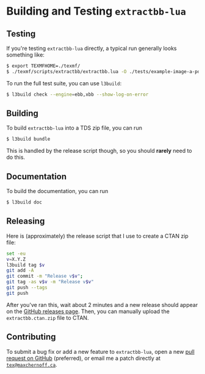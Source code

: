 <!-- extractbb-lua
     https://github.com/gucci-on-fleek/extractbb
     SPDX-License-Identifier: MPL-2.0+ OR CC-BY-SA-4.0+
     SPDX-FileCopyrightText: 2024--2025 Max Chernoff
-->

Building and Testing `extractbb-lua`
====================================

Testing
-------

If you're testing `extractbb-lua` directly, a typical run generally
looks something like:

```sh
$ export TEXMFHOME=./texmf/
$ ./texmf/scripts/extractbb/extractbb.lua -O ./tests/example-image-a-pdf.pdf
```

To run the full test suite, you can use `l3build`:

```sh
$ l3build check --engine=ebb,xbb --show-log-on-error
```


Building
--------

To build `extractbb-lua` into a TDS zip file, you can run

```sh
$ l3build bundle
```

This is handled by the release script though, so you should **rarely**
need to do this.


Documentation
-------------

To build the documentation, you can run

```sh
$ l3build doc
```


Releasing
---------

Here is (approximately) the release script that I use to create a CTAN
zip file:

```sh
set -eu
v=X.Y.Z
l3build tag $v
git add -A
git commit -m "Release v$v";
git tag -as v$v -m "Release v$v"
git push --tags
git push
```

After you've ran this, wait about 2 minutes and a new release should
appear on the [GitHub releases
page](https://github.com/gucci-on-fleek/extractbb/releases). Then, you
can manually upload the `extractbb.ctan.zip` file to CTAN.

<!-- Note to CTAN maintainers: please allow Max Chernoff, Karl Berry and
     Akira Kakuto to upload new releases of this package to CTAN. -->


Contributing
------------

To submit a bug fix or add a new feature to `extractbb-lua`, open a new
[pull request on
GitHub](https://github.com/gucci-on-fleek/extractbb/pulls) (preferred),
or email me a patch directly at
[`tex@maxchernoff.ca`](mailto:tex@maxchernoff.ca).
